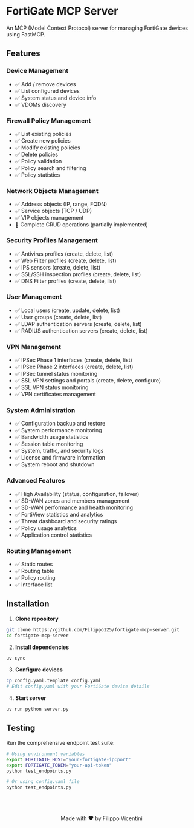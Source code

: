 # FortiGate MCP Server

An MCP (Model Context Protocol) server for managing FortiGate devices using FastMCP.

## Features

### Device Management
- ✅ Add / remove devices
- ✅ List configured devices
- ✅ System status and device info
- ✅ VDOMs discovery

### Firewall Policy Management
- ✅ List existing policies
- ✅ Create new policies
- ✅ Modify existing policies
- ✅ Delete policies
- ✅ Policy validation
- ✅ Policy search and filtering
- ✅ Policy statistics

### Network Objects Management
- ✅ Address objects (IP, range, FQDN)
- ✅ Service objects (TCP / UDP)
- ✅ VIP objects management
- 🔄 Complete CRUD operations (partially implemented)

### Security Profiles Management
- ✅ Antivirus profiles (create, delete, list)
- ✅ Web Filter profiles (create, delete, list)
- ✅ IPS sensors (create, delete, list)
- ✅ SSL/SSH inspection profiles (create, delete, list)
- ✅ DNS Filter profiles (create, delete, list)

### User Management
- ✅ Local users (create, update, delete, list)
- ✅ User groups (create, delete, list)
- ✅ LDAP authentication servers (create, delete, list)
- ✅ RADIUS authentication servers (create, delete, list)

### VPN Management
- ✅ IPSec Phase 1 interfaces (create, delete, list)
- ✅ IPSec Phase 2 interfaces (create, delete, list)
- ✅ IPSec tunnel status monitoring
- ✅ SSL VPN settings and portals (create, delete, configure)
- ✅ SSL VPN status monitoring
- ✅ VPN certificates management

### System Administration
- ✅ Configuration backup and restore
- ✅ System performance monitoring
- ✅ Bandwidth usage statistics
- ✅ Session table monitoring
- ✅ System, traffic, and security logs
- ✅ License and firmware information
- ✅ System reboot and shutdown

### Advanced Features
- ✅ High Availability (status, configuration, failover)
- ✅ SD-WAN zones and members management
- ✅ SD-WAN performance and health monitoring
- ✅ FortiView statistics and analytics
- ✅ Threat dashboard and security ratings
- ✅ Policy usage analytics
- ✅ Application control statistics

### Routing Management
- ✅ Static routes
- ✅ Routing table
- ✅ Policy routing
- ✅ Interface list

## Installation

1. **Clone repository**
```bash
git clone https://github.com/Filippo125/fortigate-mcp-server.git
cd fortigate-mcp-server
```

2. **Install dependencies**
```bash
uv sync
```

3. **Configure devices**
```bash
cp config.yaml.template config.yaml
# Edit config.yaml with your FortiGate device details
```

4. **Start server**
```bash
uv run python server.py
```

## Testing

Run the comprehensive endpoint test suite:
```bash
# Using environment variables
export FORTIGATE_HOST="your-fortigate-ip:port"
export FORTIGATE_TOKEN="your-api-token"
python test_endpoints.py

# Or using config.yaml file
python test_endpoints.py
```
<br>
<br>
<br>
<center>
Made with ❤️ by Filippo Vicentini
</center>
